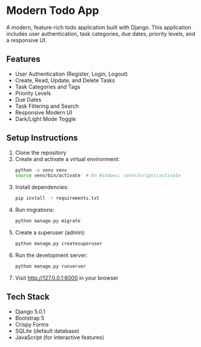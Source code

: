 # Modern Todo App

A modern, feature-rich todo application built with Django. This application includes user authentication, task categories, due dates, priority levels, and a responsive UI.

## Features

- User Authentication (Register, Login, Logout)
- Create, Read, Update, and Delete Tasks
- Task Categories and Tags
- Priority Levels
- Due Dates
- Task Filtering and Search
- Responsive Modern UI
- Dark/Light Mode Toggle

## Setup Instructions

1. Clone the repository
2. Create and activate a virtual environment:
   ```bash
   python -m venv venv
   source venv/bin/activate  # On Windows: venv\Scripts\activate
   ```
3. Install dependencies:
   ```bash
   pip install -r requirements.txt
   ```
4. Run migrations:
   ```bash
   python manage.py migrate
   ```
5. Create a superuser (admin):
   ```bash
   python manage.py createsuperuser
   ```
6. Run the development server:
   ```bash
   python manage.py runserver
   ```
7. Visit http://127.0.0.1:8000 in your browser

## Tech Stack

- Django 5.0.1
- Bootstrap 5
- Crispy Forms
- SQLite (default database)
- JavaScript (for interactive features) 